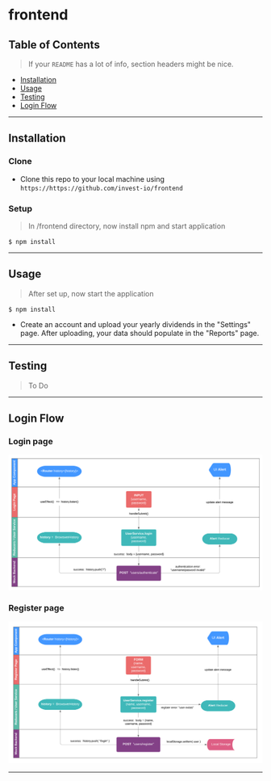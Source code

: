 # frontend

## Table of Contents 

> If your `README` has a lot of info, section headers might be nice.

- [Installation](#installation)
- [Usage](#usage)
- [Testing](#installation)
- [Login Flow](#login)

---

## Installation

### Clone

- Clone this repo to your local machine using `https://https://github.com/invest-io/frontend`

### Setup

> In /frontend directory, now install npm and start application

```shell
$ npm install
```

---

## Usage

> After set up, now start the application

```shell
$ npm install
```

- Create an account and upload your yearly dividends in the "Settings" page.  After uploading, your data should populate in the "Reports" page.

---

## Testing
> To Do

---

## Login Flow

### Login page

![Alt text](public/login.png?raw=true "Login page flow")

### Register page

![Alt text](public/register.png?raw=true "Register page flow")

---

